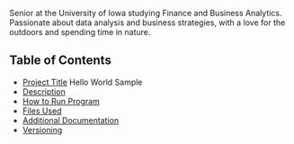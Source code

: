 Senior at the University of Iowa studying Finance and Business Analytics. Passionate about data analysis and business strategies, with a love for the outdoors and spending time in nature.
## Table of Contents
- [Project Title](#project-title)
Hello World Sample
- [Description](#description)
- [How to Run Program](#how-to-run-program)
- [Files Used](#files-used)
- [Additional Documentation](#additional-documentation)
- [Versioning](#versioning)
